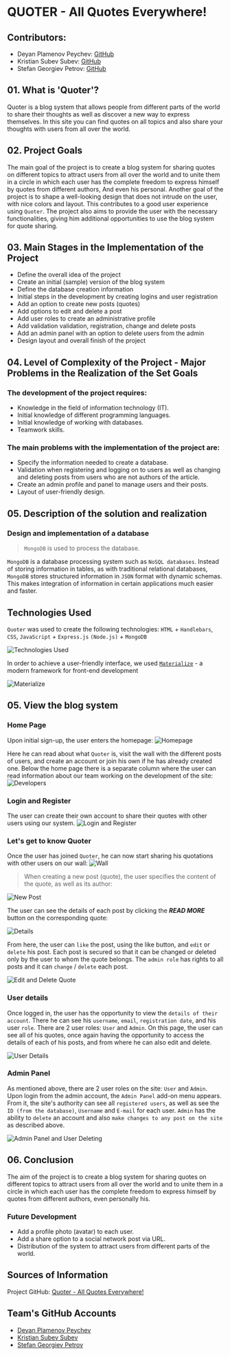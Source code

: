 # QUOTER - All Quotes Everywhere!
 ## Contributors:
+ Deyan Plamenov Peychev: [GitHub](https://github.com/deyanpeychev00)
+ Kristian Subev Subev: [GitHub](https://github.com/PiQnFiKYc)
+ Stefan Georgiev Petrov: [GitHub](https://github.com/stefangpetrov)

## 01. What is 'Quoter'? 
Quoter is a blog system that allows people from different parts of the world to share their thoughts as well as discover a new way to express themselves.
In this site you can find quotes on all topics and also share your thoughts with users from all over the world.
## 02. Project Goals
The main goal of the project is to create a blog system for sharing quotes on different topics to attract users from all over the world and to unite them in a circle in which each user has the complete freedom to express himself by quotes from different authors, And even his personal.
Another goal of the project is to shape a well-looking design that does not intrude on the user, with nice colors and layout. This contributes to a good user experience using `Quoter`.
The project also aims to provide the user with the necessary functionalities, giving him additional opportunities to use the blog system for quote sharing.
## 03. Main Stages in the Implementation of the Project
+ Define the overall idea of the project
+ Create an initial (sample) version of the blog system
+ Define the database creation information
+ Initial steps in the development by creating logins and user registration
+ Add an option to create new posts (quotes)
+ Add options to edit and delete a post
+ Add user roles to create an administrative profile
+ Add validation validation, registration, change and delete posts
+ Add an admin panel with an option to delete users from the admin
+ Design layout and overall finish of the project
## 04. Level of Complexity of the Project - Major Problems in the Realization of the Set Goals
### The development of the project requires:
+ Knowledge in the field of information technology (IT).
+ Initial knowledge of different programming languages.
+ Initial knowledge of working with databases.
+ Teamwork skills.
### The main problems with the implementation of the project are:
- Specify the information needed to create a database.
- Validation when registering and logging on to users as well as changing and deleting posts from users who are not authors of the article.
- Create an admin profile and panel to manage users and their posts.
- Layout of user-friendly design.
## 05. Description of the solution and realization
### Design and implementation of a database
> `MongoDB` is used to process the database.

`MongoDB` is a database processing system such as `NoSQL databases`. Instead of storing information in tables, as with traditional relational databases, `MongoDB` stores structured information in `JSON` format with dynamic schemas. This makes integration of information in certain applications much easier and faster.
## Technologies Used

`Quoter` was used to create the following technologies:
`HTML` + `Handlebars`, `CSS`, `JavaScript` + `Express.js` `(Node.js)` + `MongoDB`

![Technologies Used](http://i65.tinypic.com/16m5b9f.png)

In order to achieve a user-friendly interface, we used [`Materialize`](http://materializecss.com/) - a modern framework for front-end development

![Materialize](http://i65.tinypic.com/2dh8g94.png)
## 05. View the blog system
### Home Page
Upon initial sign-up, the user enters the homepage:
![Homepage](http://i68.tinypic.com/r9pjz9.png)

Here he can read about what `Quoter` is, visit the wall with the different posts of users, and create an account or join his own if he has already created one.
Below the home page there is a separate column where the user can read information about our team working on the development of the site:
![Developers](http://i65.tinypic.com/ji24w7.png)
### Login and Register
The user can create their own account to share their quotes with other users using our system.
![Login and Register](http://i63.tinypic.com/1hw3sx.png)
### Let's get to know Quoter
Once the user has joined `Quoter`, he can now start sharing his quotations with other users on our wall:
![Wall](http://i64.tinypic.com/24bqkib.png)

> When creating a new post (quote), the user specifies the content of the quote, as well as its author:

![New Post](http://i65.tinypic.com/rixn5y.png)

The user can see the details of each post by clicking the **_READ MORE_** button on the corresponding quote:

![Details](https://photouploads.com/images/cf148b.png)

From here, the user can `like` the post, using the like button, and `edit` or `delete` his post. Each post is secured so that it can be changed or deleted only by the user to whom the quote belongs. The `admin role` has rights to all posts and it can `change` / `delete` each post.

![Edit and Delete Quote](https://photouploads.com/images/1fb58f.png)

### User details
Once logged in, the user has the opportunity to view the `details of their account`. There he can see his `username`, `email`, `registration date`, and his user `role`. There are 2 user roles: `User` and `Admin`.
On this page, the user can see all of his quotes, once again having the opportunity to access the details of each of his posts, and from where he can also edit and delete.

![User Details](https://photouploads.com/images/50db80.png)

### Admin Panel
As mentioned above, there are 2 user roles on the site: `User` and `Admin`. Upon login from the admin account, the `Admin Panel` add-on menu appears. From it, the site's authority can see all `registered users`, as well as see the `ID (from the database)`, `Username` and `E-mail` for each user. `Admin` has the ability to `delete` an account and also `make changes to any post on the site` as described above.

![Admin Panel and User Deleting](https://photouploads.com/images/80d269.png)

## 06. Conclusion
The aim of the project is to create a blog system for sharing quotes on different topics to attract users from all over the world and to unite them in a circle in which each user has the complete freedom to express himself by quotes from different authors, even personally his.
### Future Development
+ Add a profile photo (avatar) to each user.
+ Add a share option to a social network post via URL.
+ Distribution of the system to attract users from different parts of the world.
## Sources of Information
Project GitHub: [Quoter - All Quotes Everywhere!](https://github.com/SoftUni-Blog-2017-Team-Project)
## Team's GitHub Accounts
+ [Deyan Plamenov Peychev](https://github.com/deyanpeychev00)
+ [Kristian Subev Subev](https://github.com/PiQnFiKYc)
+ [Stefan Georgiev Petrov](https://github.com/stefangpetrov)
